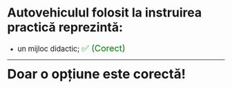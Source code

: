 # Autovehiculul folosit la instruirea practică reprezintă:

- <span style="font-size: larger;">un mijloc didactic; <span style="color: green; font-size: larger;">✅ (Corect)</span></span>

---

<span style="font-size: 30px; font-weight: bold;">**Doar o opțiune este corectă!**</span>